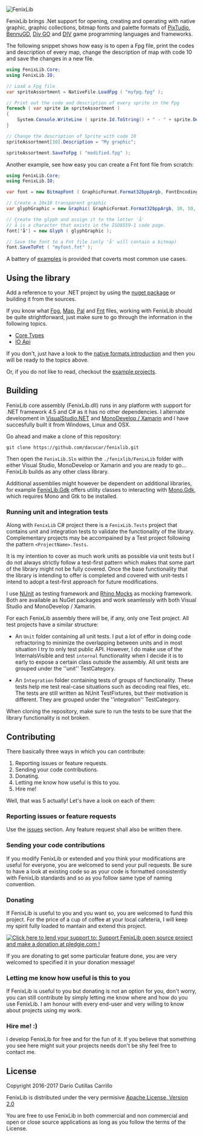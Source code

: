 ![FenixLib](http://dacucar.com/fenixlib/fenixlib.png "FenixLib Logo")

FenixLib brings .Net support for opening, creating and operating with
native graphic, graphic collections, bitmap fonts and palette formats of
[PixTudio](https://pixtudio.org), [BennuGD](https://bennugd.org), 
[Div GO](http://www.amakasoft.com/herramientas/div-go.html) and 
[DIV](http://div-arena.co.uk/) game programming languages and frameworks.

The following snippet shows how easy is to open a Fpg file, print the codes
and description of every map, change the description of map with code 10 and
save the changes in a new file.

```csharp
using FenixLib.Core;
using FenixLib.IO;

// Load a Fpg file
var spriteAssortment = NativeFile.LoadFpg ( "myfpg.fpg" );

// Print out the code and description of every sprite in the Fpg
foreach ( var sprite in spriteAssortment )
{
	System.Console.WriteLine ( sprite.Id.ToString() + " - " + sprite.Description );
}

// Change the description of Sprite with code 10
spriteAssortment[10].Description = "My graphic";

spriteAssortment.SaveToFpg ( "modified.fpg" );
```

Another example, see how easy you can create a Fnt font file from scratch:

```csharp
using FenixLib.Core;
using FenixLib.IO;

var font = new BitmapFont ( GraphicFormat.Format32bppArgb, FontEncoding.ISO85591 );

// Create a 10x10 transparent graphic
var glyphGraphic = new Graphic( GraphicFormat.Format32bppArgb, 10, 10, new byte[10 * 10 * 4] );

// Create the glyph and assign it to the letter 'å'
// å is a character that exists in the ISO8559-1 code page.
font['å'] = new Glyph ( glyphGraphic );

// Save the font to a Fnt file (only 'å' will contain a bitmap)
font.SaveToFnt ( "myfont.fnt" );
```

A battery of [examples](https://github.com/dacucar/fenixlib/wiki/Examples) is provided that coverts most common use cases.

## Using the library
Add a reference to your .NET project by using the [nuget package](https://www.nuget.org/packages/FenixLib/)
or building it from the sources.

If you know what [Fpg](https://github.com/dacucar/fenixlib/wiki/Native-Format#Fpg),  [Map](https://github.com/dacucar/fenixlib/wiki/Native-Format#Map), [Pal](https://github.com/dacucar/fenixlib/wiki/Native-Format#Pal) and [Fnt](https://github.com/dacucar/fenixlib/wiki/Native-Format#Pal) files, working with FenixLib should be quite strightforward, just make sure to go through the information in the following topics. 

* [Core Types](https://github.com/dacucar/fenixlib/wiki/Core-Types)
* [IO Api](https://github.com/dacucar/fenixlib/wiki/IO-Api)

If you don't, just have a look to the [native formats introduction](https://github.com/dacucar/fenixlib/wiki/Native-Formats) and then you will be ready to the topics above.

Or, if you do not like to read, checkout the [example projects](https://github.com/dacucar/fenixlib/wiki/Examples).

## Building
FenixLib core assembly (FenixLib.dll) runs in any platform with support for .NET framework 4.5 and C# as it has no other dependencies. I alternate development in [VisualStudio.NET](https://www.visualstudio.com/en-us/products/vs-2015-product-editions.aspx) and
[MonoDevelop / Xamarin](http://www.monodevelop.com/) and I have succesfully built it from Windows, Linux and OSX.

Go ahead and make a clone of this repository:

    git clone https://github.com/dacucar/fenixlib.git

Then open the ``FenixLib.Sln`` within the ``./fenixlib/FenixLib`` folder with either Visual Studio, MonoDevelop or Xamarin and you are ready to go... FenixLib builds as any other class library.

Additional assemblies might however be dependent on additional libraries, for example [FenixLib.Gdk](https://github.com/dacucar/fenixlib/wiki/FenixLibCairoAssembly) offers utility classes to interacting with [Mono.Gdk](http://docs.go-mono.com/index.aspx?link=N:Gdk), which requires Mono and Gtk to be installed.

### Running unit and integration tests
Along with ``FenixLib`` C# project there is a ``FenixLib.Tests`` project that contains unit and integration tests to validate the functionality of the library. Complementary projects may be accompained by a Test project following the pattern  ``<ProjectName>.Tests``.

It is my intention to cover as much work units as possible via unit tests but I do not always strictly follow a test-first pattern which makes that some part of the library might 
not be fully covered. Once the base functionality that the library is intending to offer is completed and covered with unit-tests I intend to adopt a test-first approach for future
modifications.

I use [NUnit](http://www.nunit.org/) as testing framework and [Rhino Mocks](https://www.hibernatingrhinos.com/oss/rhino-mocks) as mocking framework. Both are available as NuGet packages
and work seamlessly with both Visual Studio and MonoDevelop / Xamarin.

For each FenixLib assembly there will be, if any, only one Test project. All test projects have a similar structure:
* An ``Unit`` folder containing all unit tests. I put a lot of effor in doing code refractoring to minimize the overlapping between units and in most situation I try to only test public API. 
  However, I do make use of the InternalsVisible and test ``internal`` functionality when I decide it is to early to expose a certain class outside the assembly. All unit tests are grouped under the
  ''unit'' TestCategory.

* An ``Integration`` folder containing tests of groups of functionality. These tests help me test real-case situations such as decoding real files, etc. The tests are still written 
  as NUnit TestFixtures, but their motivation is different. They are grouped under the ''integration'' TestCategory.
  
When cloning the repository, make sure to run the tests to be sure that the library functionality is not broken.

## Contributing
There basically three ways in which you can contribute:
  1. Reporting issues or feature requests. 
  2. Sending your code contributions.
  3. Donating.
  4. Letting me know how useful is this to you.
  5. Hire me!

Well, that was 5 actually! Let's have a look on each of them:

### Reporting issues or feature requests
Use the [issues](https://github.com/dacucar/fenixlib/issues) section. Any feature request shall also be written there.

### Sending your code contributions
If you modify FenixLib or extended and you think your modifications are useful for everyone, you are welcomed to send your pull requests. Be sure to have a look at existing code so as your code is formatted consistently with FenixLib standards and so as you follow same type of naming convention.

### Donating
If FenixLib is useful to you and you want so, you are welcomed to fund this project. For the price of a cup of coffee at your local cafeteria, I will keep my spirit fully loaded to mantain and extend this project.

<a href='https://pledgie.com/campaigns/31179'><img alt='Click here to lend your support to: Support FenixLib open source project and make a donation at pledgie.com !' src='https://pledgie.com/campaigns/31179.png?skin_name=chrome' border='0' ></a>

If you are donating to get some particular feature done, you are very welcomed to specified it in your donation message!

### Letting me know how useful is this to you
If FenixLib is useful to you but donating is not an option for you, don't worry, you can still contribute by simply letting me know where and how do you use FenixLib. I am honour with every end-user and very willing to know about projects using my work.

### Hire me! :)
I develop FenixLib for free and for the fun of it. If you believe that something you see here might suit your projects needs don't be shy feel free to contact me.

## License
Copyright 2016-2017 Darío Cutillas Carrillo

FenixLib is distributed under the very permisive 
 [Apache License, Version 2.0](http://www.apache.org/licenses/LICENSE-2.0)

You are free to use FenixLib in both commercial and non commercial and 
open or close source applications as long as you follow the terms of the 
License.
